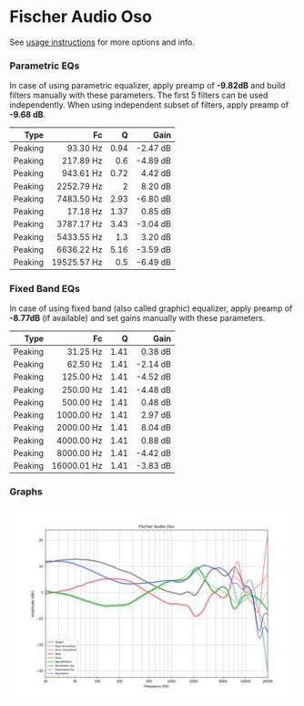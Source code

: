 # Fischer Audio Oso
See [usage instructions](https://github.com/jaakkopasanen/AutoEq#usage) for more options and info.

### Parametric EQs
In case of using parametric equalizer, apply preamp of **-9.82dB** and build filters manually
with these parameters. The first 5 filters can be used independently.
When using independent subset of filters, apply preamp of **-9.68 dB**.

| Type    | Fc          |    Q | Gain     |
|--------:|------------:|-----:|---------:|
| Peaking | 93.30 Hz    | 0.94 | -2.47 dB |
| Peaking | 217.89 Hz   | 0.6  | -4.89 dB |
| Peaking | 943.61 Hz   | 0.72 | 4.42 dB  |
| Peaking | 2252.79 Hz  | 2    | 8.20 dB  |
| Peaking | 7483.50 Hz  | 2.93 | -6.80 dB |
| Peaking | 17.18 Hz    | 1.37 | 0.85 dB  |
| Peaking | 3787.17 Hz  | 3.43 | -3.04 dB |
| Peaking | 5433.55 Hz  | 1.3  | 3.20 dB  |
| Peaking | 6636.22 Hz  | 5.16 | -3.59 dB |
| Peaking | 19525.57 Hz | 0.5  | -6.49 dB |

### Fixed Band EQs
In case of using fixed band (also called graphic) equalizer, apply preamp of **-8.77dB**
(if available) and set gains manually with these parameters.

| Type    | Fc          |    Q | Gain     |
|--------:|------------:|-----:|---------:|
| Peaking | 31.25 Hz    | 1.41 | 0.38 dB  |
| Peaking | 62.50 Hz    | 1.41 | -2.14 dB |
| Peaking | 125.00 Hz   | 1.41 | -4.52 dB |
| Peaking | 250.00 Hz   | 1.41 | -4.48 dB |
| Peaking | 500.00 Hz   | 1.41 | 0.48 dB  |
| Peaking | 1000.00 Hz  | 1.41 | 2.97 dB  |
| Peaking | 2000.00 Hz  | 1.41 | 8.04 dB  |
| Peaking | 4000.00 Hz  | 1.41 | 0.88 dB  |
| Peaking | 8000.00 Hz  | 1.41 | -4.42 dB |
| Peaking | 16000.01 Hz | 1.41 | -3.83 dB |

### Graphs
![](./Fischer%20Audio%20Oso.png)